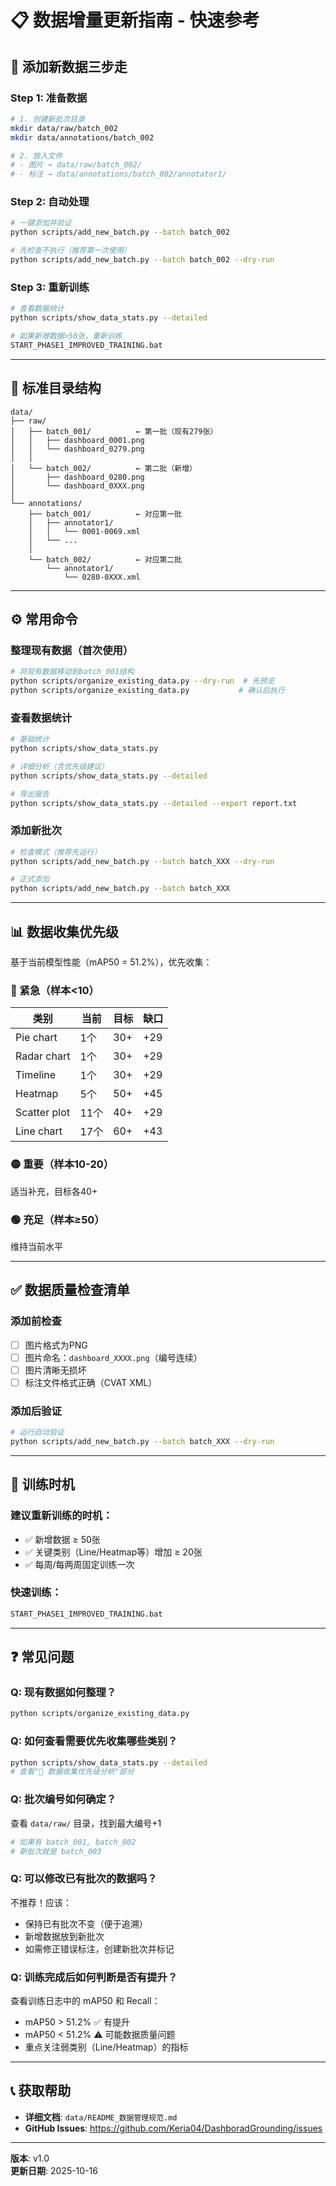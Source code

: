 # 📋 数据增量更新指南 - 快速参考

## 🚀 添加新数据三步走

### Step 1: 准备数据
```bash
# 1. 创建新批次目录
mkdir data/raw/batch_002
mkdir data/annotations/batch_002

# 2. 放入文件
# - 图片 → data/raw/batch_002/
# - 标注 → data/annotations/batch_002/annotator1/
```

### Step 2: 自动处理
```bash
# 一键添加并验证
python scripts/add_new_batch.py --batch batch_002

# 先检查不执行（推荐第一次使用）
python scripts/add_new_batch.py --batch batch_002 --dry-run
```

### Step 3: 重新训练
```bash
# 查看数据统计
python scripts/show_data_stats.py --detailed

# 如果新增数据>50张，重新训练
START_PHASE1_IMPROVED_TRAINING.bat
```

---

## 📁 标准目录结构

```
data/
├── raw/
│   ├── batch_001/          ← 第一批（现有279张）
│   │   ├── dashboard_0001.png
│   │   └── dashboard_0279.png
│   │
│   └── batch_002/          ← 第二批（新增）
│       ├── dashboard_0280.png
│       └── dashboard_0XXX.png
│
└── annotations/
    ├── batch_001/          ← 对应第一批
    │   ├── annotator1/
    │   │   └── 0001-0069.xml
    │   └── ...
    │
    └── batch_002/          ← 对应第二批
        └── annotator1/
            └── 0280-0XXX.xml
```

---

## ⚙️ 常用命令

### 整理现有数据（首次使用）
```bash
# 将现有数据移动到batch_001结构
python scripts/organize_existing_data.py --dry-run  # 先预览
python scripts/organize_existing_data.py           # 确认后执行
```

### 查看数据统计
```bash
# 基础统计
python scripts/show_data_stats.py

# 详细分析（含优先级建议）
python scripts/show_data_stats.py --detailed

# 导出报告
python scripts/show_data_stats.py --detailed --export report.txt
```

### 添加新批次
```bash
# 检查模式（推荐先运行）
python scripts/add_new_batch.py --batch batch_XXX --dry-run

# 正式添加
python scripts/add_new_batch.py --batch batch_XXX
```

---

## 📊 数据收集优先级

基于当前模型性能（mAP50 = 51.2%），优先收集：

### 🔴 紧急（样本<10）
| 类别 | 当前 | 目标 | 缺口 |
|------|------|------|------|
| Pie chart | 1个 | 30+ | +29 |
| Radar chart | 1个 | 30+ | +29 |
| Timeline | 1个 | 30+ | +29 |
| Heatmap | 5个 | 50+ | +45 |
| Scatter plot | 11个 | 40+ | +29 |
| Line chart | 17个 | 60+ | +43 |

### 🟡 重要（样本10-20）
适当补充，目标各40+

### 🟢 充足（样本≥50）
维持当前水平

---

## ✅ 数据质量检查清单

### 添加前检查
- [ ] 图片格式为PNG
- [ ] 图片命名：`dashboard_XXXX.png`（编号连续）
- [ ] 图片清晰无损坏
- [ ] 标注文件格式正确（CVAT XML）

### 添加后验证
```bash
# 运行自动验证
python scripts/add_new_batch.py --batch batch_XXX --dry-run
```

---

## 🎯 训练时机

### 建议重新训练的时机：
- ✅ 新增数据 ≥ 50张
- ✅ 关键类别（Line/Heatmap等）增加 ≥ 20张
- ✅ 每周/每两周固定训练一次

### 快速训练：
```bash
START_PHASE1_IMPROVED_TRAINING.bat
```

---

## ❓ 常见问题

### Q: 现有数据如何整理？
```bash
python scripts/organize_existing_data.py
```

### Q: 如何查看需要优先收集哪些类别？
```bash
python scripts/show_data_stats.py --detailed
# 查看"🎯 数据收集优先级分析"部分
```

### Q: 批次编号如何确定？
查看 `data/raw/` 目录，找到最大编号+1
```bash
# 如果有 batch_001, batch_002
# 新批次就是 batch_003
```

### Q: 可以修改已有批次的数据吗？
不推荐！应该：
- 保持已有批次不变（便于追溯）
- 新增数据放到新批次
- 如需修正错误标注，创建新批次并标记

### Q: 训练完成后如何判断是否有提升？
查看训练日志中的 mAP50 和 Recall：
- mAP50 > 51.2% ✅ 有提升
- mAP50 < 51.2% ⚠️ 可能数据质量问题
- 重点关注弱类别（Line/Heatmap）的指标

---

## 📞 获取帮助

- **详细文档**: `data/README_数据管理规范.md`
- **GitHub Issues**: https://github.com/Keria04/DashboradGrounding/issues

---

**版本**: v1.0  
**更新日期**: 2025-10-16

